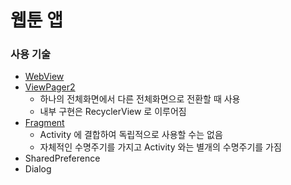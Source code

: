 # 웹툰 앱

### 사용 기술
- [WebView](https://developer.android.com/guide/webapps/webview)
- [ViewPager2](https://developer.android.com/training/animation/screen-slide-2) 
    - 하나의 전체화면에서 다른 전체화면으로 전환할 때 사용
    - 내부 구현은 RecyclerView 로 이루어짐
- [Fragment](https://developer.android.com/guide/components/fragments)
    - Activity 에 결합하여 독립적으로 사용할 수는 없음
    - 자체적인 수명주기를 가지고 Activity 와는 별개의 수명주기를 가짐
- SharedPreference
- Dialog